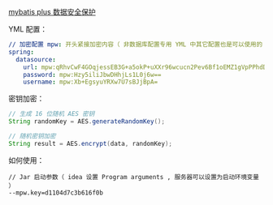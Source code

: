 
[mybatis plus 数据安全保护](https://baomidou.com/pages/e0a5ce/)

YML 配置：
```yaml
// 加密配置 mpw: 开头紧接加密内容（ 非数据库配置专用 YML 中其它配置也是可以使用的 ）
spring:
  datasource:
    url: mpw:qRhvCwF4GOqjessEB3G+a5okP+uXXr96wcucn2Pev6Bf1oEMZ1gVpPPhdDmjQqoM
    password: mpw:Hzy5iliJbwDHhjLs1L0j6w==
    username: mpw:Xb+EgsyuYRXw7U7sBJjBpA=
```

密钥加密：
```java
// 生成 16 位随机 AES 密钥
String randomKey = AES.generateRandomKey();

// 随机密钥加密
String result = AES.encrypt(data, randomKey);
```

如何使用：
```args
// Jar 启动参数（ idea 设置 Program arguments , 服务器可以设置为启动环境变量 ）
--mpw.key=d1104d7c3b616f0b
```